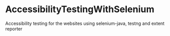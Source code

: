 # AccessibilityTestingWithSelenium
Accessibility testing for the websites using selenium-java, testng and extent reporter
